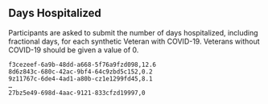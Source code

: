 ## Days Hospitalized

Participants are asked to submit the number of days hospitalized, including fractional days, for each synthetic Veteran with COVID-19. Veterans without COVID-19 should be given a value of 0.

```
f3cezeef-6a9b-48dd-a668-5f76a9fzd098,12.6
8d6z843c-680c-42ac-9bf4-64c9zbd5c152,0.2
9z11767c-6de4-4ad1-a80b-cz1e1299fd45,8.1
…
27bz5e49-698d-4aac-9121-833cfzd19997,0 
```